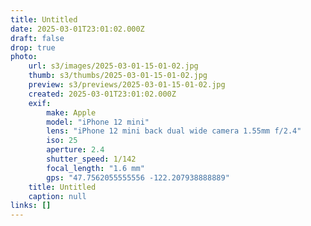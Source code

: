 ```yaml
---
title: Untitled
date: 2025-03-01T23:01:02.000Z
draft: false
drop: true
photo:
    url: s3/images/2025-03-01-15-01-02.jpg
    thumb: s3/thumbs/2025-03-01-15-01-02.jpg
    preview: s3/previews/2025-03-01-15-01-02.jpg
    created: 2025-03-01T23:01:02.000Z
    exif:
        make: Apple
        model: "iPhone 12 mini"
        lens: "iPhone 12 mini back dual wide camera 1.55mm f/2.4"
        iso: 25
        aperture: 2.4
        shutter_speed: 1/142
        focal_length: "1.6 mm"
        gps: "47.7562055555556 -122.207938888889"
    title: Untitled
    caption: null
links: []
---
```

